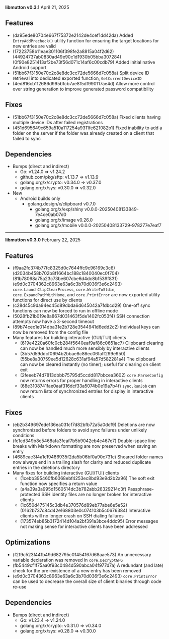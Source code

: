 **libmutton v0.3.1**
April 21, 2025

## Features
- (da95ede80704e667f75372e2142de4cef1dd42da) Added `EntryAddPrecheck()` utility function for ensuring the target locations for new entries are valid
- (17223758b11eae301106f398fe2a8815a04f2d62) (44924737ab0830ad49e90c1d1930b05bba307284) (0f90e8251413af2be73f56d071c14af6c00cdb79) Added initial native Android support
- (51bb67f3150e70c2c8e8dc3cc72de5666d7c058a) Split device ID retrieval into dedicated exported function, `GetCurrentDeviceID`
- (4ed816cb112686d995b1cb7ae8f5df990117ae4d) Allow more control over string generation to improve generated password compatibility

## Fixes
- (51bb67f3150e70c2c8e8dc3cc72de5666d7c058a) Fixed clients having multiple device IDs after failed registrations
- (451d695649c659a510a117254a9311fe621082b1) Fixed inability to add a folder on the server if the folder was already created on a client that failed to sync

## Dependencies
- Bumps (direct and indirect)
    - Go: v1.24.0 => v1.24.2
    - github.com/pkg/sftp: v1.13.7 => v1.13.9
    - golang.org/x/crypto: v0.34.0 => v0.37.0
    - golang.org/x/sys: v0.30.0 => v0.32.0
- New
    - Android builds only
        - golang.design/x/clipboard v0.7.0
            - golang.org/x/exp/shiny v0.0.0-20250408133849-7e4ce0ab07d0
            - golang.org/x/image v0.26.0
            - golang.org/x/mobile v0.0.0-20250408133729-978277e7eaf7

---

**libmutton v0.3.0**
February 22, 2025

## Features
- (f9aa2fc374b77fc8325d0c7644ffc9c96169c3c6) (d2034b458b702b8f1664bc188c1840040ec0f704) (81b78068a75a23c73be607cbe6d4dc8b1539f831) (e9d0c3704362c8963e63a6c3b70d036f3e6c2493) `core.LaunchClipClearProcess`, `core.WriteToStdin`, `core.ExpandPathWithHome`, and `core.PrintError` are now exported utility functions for direct use by clients
- (c28d45c9da94ec45d89dbda6d645042a7fdbcd29) One-off sync functions can now be forced to run in offline mode
- (5028fb21b019e8a867d031463f5de1402fc053f4) SSH connection attempts now have a 3-second timeout
- (89b74cec1e014dba31e2b728e3544941d6edd2c2) Individual keys can now be removed from the config file
- Many features for building interactive (GUI/TUI) clients
    - (619e4220a60fc0cb284f5640eaf9af86c0651ac7) Clipboard clearing can now be handled much more sensibly by interactive clients
    - (3b57d59ddcf0694b2bbae8c86ec06faff299e950) (55be8a30759ee5d12628c631af94a57d582281a4) The clipboard can now be cleared instantly (no timer); useful for clearing on client exit
    - (2feeeb74d7813dbbb75795d5ccdd817bbcea3602) `core.ParseConfig` now returns errors for proper handling in interactive clients
    - (68e3108741fae0aaf316dcf33a5074b0e19a7b4f) `sync.RunJob` can now return lists of synchronized entries for display in interactive clients

## Fixes
- (eb2b349697ede136ea031cf7d82bfb72a5a0dcf9) Deletions are now synchronized before folders to avoid sync failures under unlikely conditions
- (fc1cd349b8c5468afa3feaf7b5b9042eb4c467e7) Double-space line breaks with Markdown formatting are now preserved when saving an entry
- (4689cae3f4a1e19486935f2da5b06bf0a90c731c) Sheared folder names now always end in a trailing slash for clarity and reduced duplicate entries in the deletions directory
- Many fixes for building interactive (GUI/TUI) clients
    - (1cebb395460fb6068ebf4253ec8bd93e9d2b2a96) The soft exit function now specifies a return value
    - (a4a39a3a995d1560514dc3b782abb26329214c3f) Passphrase-protected SSH identity files are no longer broken for interactive clients
    - (1c650d475145c3db4e370576d89eb77abe6e5e52) (0162b737c84d42e168803e0c074103b5c0676384) Interactive clients will no longer crash on SSH dialing failures
    - (173574eb85b3172414d104a2bf391a3bce4ddc95) Error messages not making sense for interactive clients have been addressed

## Optimizations
- (f2f9c523f441b49d682795c01454167d68aae573) An unnecessary variable declaration was removed in `core.DecryptGPG`
- (fb5449cf1f75aa0f93c0484d590abca04f977d7a) A redundant (and late) check for the pre-existence of a new entry has been removed
- (e9d0c3704362c8963e63a6c3b70d036f3e6c2493) `core.PrintError` can be used to decrease the overall size of client binaries through code re-use

## Dependencies
- Bumps (direct and indirect)
    - Go: v1.23.4 => v1.24.0
    - golang.org/x/crypto: v0.31.0 => v0.34.0
    - golang.org/x/sys: v0.28.0 => v0.30.0
